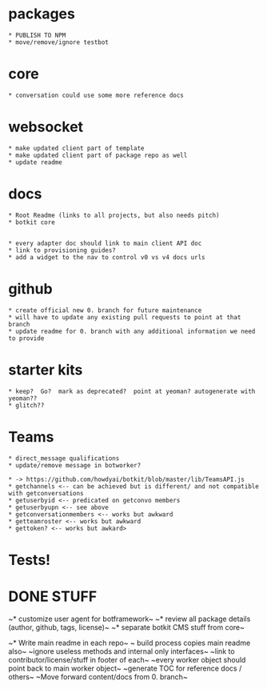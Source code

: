 # packages

    * PUBLISH TO NPM
    * move/remove/ignore testbot

# core

    * conversation could use some more reference docs

# websocket

    * make updated client part of template
    * make updated client part of package repo as well
    * update readme

# docs

    * Root Readme (links to all projects, but also needs pitch)
    * botkit core 


    * every adapter doc should link to main client API doc
    * link to provisioning guides?
    * add a widget to the nav to control v0 vs v4 docs urls

# github

    * create official new 0. branch for future maintenance
    * will have to update any existing pull requests to point at that branch
    * update readme for 0. branch with any additional information we need to provide

# starter kits

    * keep?  Go?  mark as deprecated?  point at yeoman? autogenerate with yeoman??
    * glitch??

# Teams 

    * direct_message qualifications
    * update/remove message in botworker?

    * -> https://github.com/howdyai/botkit/blob/master/lib/TeamsAPI.js
    * getchannels <-- can be achieved but is different/ and not compatible with getconversations
    * getuserbyid <-- predicated on getconvo members
    * getuserbyupn <-- see above
    * getconversationmembers <-- works but awkward
    * getteamroster <-- works but awkward
    * gettoken? <-- works but awkard>


# Tests!


# DONE STUFF

~* customize user agent for botframework~
~* review all package details (author, github, tags, license)~
~* separate botkit CMS stuff from core~

~* Write main readme in each repo~
~ build process copies main readme also~
~ignore useless methods and internal only interfaces~
~link to contributor/license/stuff in footer of each~
~every worker object should point back to main worker object~
~generate TOC for reference docs / others~
~Move forward content/docs from 0. branch~
